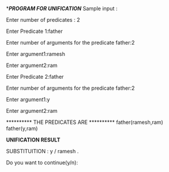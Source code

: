 **********PROGRAM FOR UNIFICATION*********
Sample input :

Enter number of predicates : 2

Enter Predicate 1:father

Enter number of arguments for the predicate father:2

Enter argument1:ramesh

Enter argument2:ram

Enter Predicate 2:father

Enter number of arguments for the predicate father:2

Enter argument1:y

Enter argument2:ram

 ********** THE PREDICATES ARE **********
father(ramesh,ram)
father(y,ram)

**********UNIFICATION RESULT**********

 SUBSTITUITION :
y / ramesh
.

Do you want to continue(y/n):
